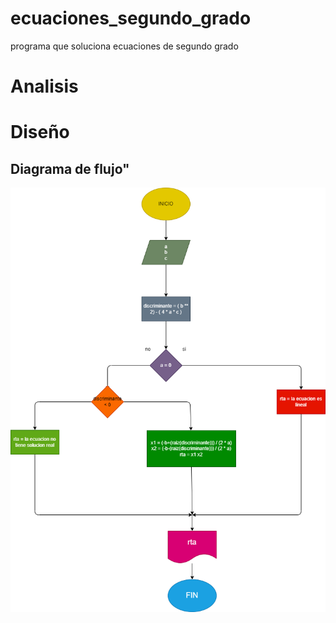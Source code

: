 # ecuaciones_segundo_grado
programa que soluciona ecuaciones de segundo grado

# Analisis

# Diseño

## Diagrama de flujo"
![Diagrama de flujo](diagrama.png "diagrama de flujo")

